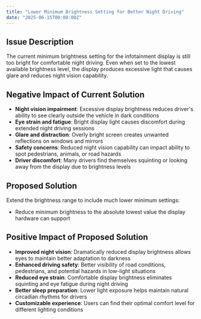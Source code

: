 ```yaml
---
title: "Lower Minimum Brightness Setting for Better Night Driving"
date: "2025-06-15T00:00:00Z"
---
```


## Issue Description

The current minimum brightness setting for the infotainment display is still too bright for comfortable night driving. Even when set to the lowest available brightness level, the display produces excessive light that causes glare and reduces night vision capability.

## Negative Impact of Current Solution

- **Night vision impairment**: Excessive display brightness reduces driver's ability to see clearly outside the vehicle in dark conditions
- **Eye strain and fatigue**: Bright display light causes discomfort during extended night driving sessions
- **Glare and distraction**: Overly bright screen creates unwanted reflections on windows and mirrors
- **Safety concerns**: Reduced night vision capability can impact ability to spot pedestrians, animals, or road hazards
- **Driver discomfort**: Many drivers find themselves squinting or looking away from the display due to brightness levels

## Proposed Solution

Extend the brightness range to include much lower minimum settings:

- Reduce minimum brightness to the absolute lowest value the display hardware can support

## Positive Impact of Proposed Solution

- **Improved night vision**: Dramatically reduced display brightness allows eyes to maintain better adaptation to darkness
- **Enhanced driving safety**: Better visibility of road conditions, pedestrians, and potential hazards in low-light situations
- **Reduced eye strain**: Comfortable display brightness eliminates squinting and eye fatigue during night driving
- **Better sleep preparation**: Lower light exposure helps maintain natural circadian rhythms for drivers
- **Customizable experience**: Users can find their optimal comfort level for different lighting conditions

